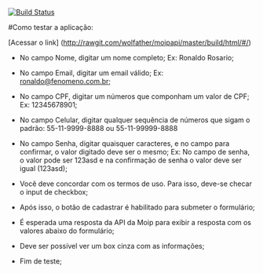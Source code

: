 [![Build Status](https://travis-ci.org/wolfather/moipapi.svg?branch=master)](https://travis-ci.org/wolfather/moipapi)

#Como testar a aplicação:

[Acessar o link] (http://rawgit.com/wolfather/moipapi/master/build/html/#/)

- No campo Nome, digitar um nome completo; Ex: Ronaldo Rosario;
- No campo Email, digitar um email válido; Ex: ronaldo@fenomeno.com.br;
- No campo CPF, digitar um números que componham um valor de CPF; Ex: 12345678901;
- No campo Celular, digitar qualquer sequência de números que sigam o padrão: 55-11-9999-8888 ou 55-11-99999-8888
- No campo Senha, digitar quaisquer caracteres, e no campo para confirmar, o valor digitado deve ser o mesmo; Ex: No campo de senha, o valor pode ser 123asd e na confirmação de senha o valor deve ser igual (123asd);

- Você deve concordar com os termos de uso. Para isso, deve-se checar o input de checkbox;
- Após isso, o botão de cadastrar é habilitado para submeter o formulário;
- É esperada uma resposta da API da Moip para exibir a resposta com os valores abaixo do formulário;
- Deve ser possível ver um box cinza com as informações;
- Fim de teste; 


